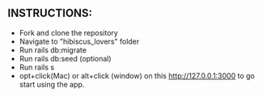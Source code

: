 ## INSTRUCTIONS:

* Fork and clone the repository
* Navigate to "hibiscus_lovers" folder
* Run rails db:migrate
* Run rails db:seed (optional)
* Run rails s 
* opt+click(Mac) or alt+click (window) on this http://127.0.0.1:3000 to go start using the app.






